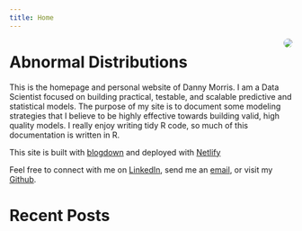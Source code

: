 ```yaml
---
title: Home
---
```


<img src="/img/family-pic-bills-game.jpg" style="max-width:25%;border-radius:50%;float:right;"/>

# Abnormal Distributions

This is the homepage and personal website of Danny Morris. I am a Data Scientist focused on building practical, testable, and scalable predictive and statistical models. The purpose of my site is to document some modeling strategies that I believe to be highly effective towards building valid, high quality models. I really enjoy writing tidy R code, so much of this documentation is written in R. 

This site is built with [blogdown](https://github.com/rstudio/blogdown) and deployed with [Netlify](https://www.netlify.com/)

Feel free to connect with me on [LinkedIn](https://www.linkedin.com/in/drmorris87/), send me an [email](mailto:drmorris87@outlook.com), or visit my [Github](https://github.com/dannymorris).

# Recent Posts